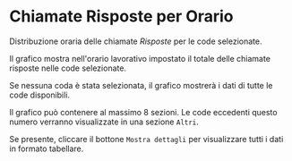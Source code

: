 # Chiamate Risposte per Orario

Distribuzione oraria delle chiamate *Risposte* per le code selezionate.

Il grafico mostra nell'orario lavorativo impostato il totale delle chiamate risposte nelle
code selezionate.

Se nessuna coda è stata selezionata, il grafico mostrerà i dati di tutte le code disponibili.

Il grafico può contenere al massimo 8 sezioni. Le code eccedenti questo numero
verranno visualizzate in una sezione `Altri`.

Se presente, cliccare il bottone `Mostra dettagli` per visualizzare tutti i dati
in formato tabellare. 
